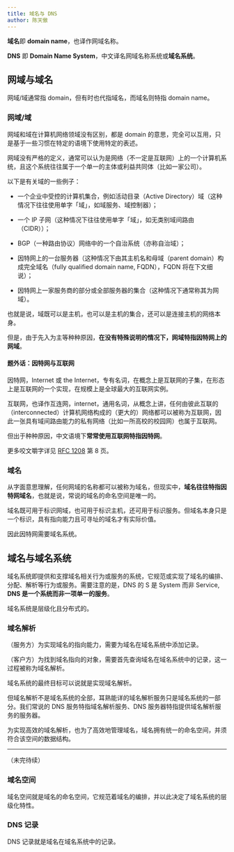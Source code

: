 ```yaml
---
title: 域名与 DNS
author: 陈天傲
---
```


**域名**即 **domain name**，也译作网域名称。

**DNS** 即 **Domain Name System**，中文译名网域名称系统或**域名系统**。

## 网域与域名

网域/域通常指 domain，但有时也代指域名，而域名则特指 domain name。

### 网域/域

网域和域在计算机网络领域没有区别，都是 domain 的意思，完全可以互用，只是基于一些习惯在特定的语境下使用特定的表述。

网域没有严格的定义，通常可以认为是网络（不一定是互联网）上的一个计算机系统，且这个系统往往属于一个单一的主体或利益共同体（比如一家公司）。

以下是有关域的一些例子：

- 一个企业中受控的计算机集合，例如活动目录（Active Directory）域（这种情况下往往使用单字「域」，如域服务、域控制器）；

- 一个 IP 子网（这种情况下往往使用单字「域」，如无类别域间路由（CIDR））；

- BGP（一种路由协议）网络中的一个自治系统（亦称自治域）；

- 因特网上的一台服务器（这种情况下由其主机名和母域（parent domain）构成完全域名（fully qualified domain name, FQDN），FQDN 将在下文细说）；

- 因特网上一家服务商的部分或全部服务器的集合（这种情况下通常称其为网域）。

也就是说，域既可以是主机，也可以是主机的集合，还可以是连接主机的网络本身。

但是，由于先入为主等种种原因，**在没有特殊说明的情况下，网域特指因特网上的网域**。

#### 题外话：因特网与互联网

因特网，Internet 或 the Internet，专有名词，在概念上是互联网的子集，在形态上是互联网的一个实现，在规模上是全球最大的互联网实例。

互联网，也译作互连网，internet，通用名词，从概念上讲，任何由彼此互联的（interconnected）计算机网络构成的（更大的）网络都可以被称为互联网，因此一张具有域间路由能力的私有网络（比如一所高校的校园网）也属于互联网。

但出于种种原因，中文语境下**常常使用互联网特指因特网**。

更多咬文嚼字详见 [RFC 1208](https://tools.ietf.org/html/rfc1208) 第 8 页。

### 域名

从字面意思理解，任何网域的名称都可以被称为域名，但现实中，**域名往往特指因特网域名**，也就是说，常说的域名的命名空间是唯一的。

域名既可用于标识网域，也可用于标识主机，还可用于标识服务。但域名本身只是一个标识，具有指向能力且可寻址的域名才有实际价值。

因此因特网需要域名系统。

## 域名与域名系统

域名系统即提供和支撑域名相关行为或服务的系统，它规范或实现了域名的编排、分配、解析等行为或服务。需要注意的是，DNS 的 S 是 System 而非 Service, **DNS 是一个系统而非一项单一的服务**。

域名系统是层级化且分布式的。

### 域名解析

（服务方）为实现域名的指向能力，需要为域名在域名系统中添加记录。

（客户方）为找到域名指向的对象，需要首先查询域名在域名系统中的记录，这一过程被称为域名解析。

域名系统的最终目标可以说就是实现域名解析。

但域名解析不是域名系统的全部，耳熟能详的域名解析服务只是域名系统的一部分。我们常说的 DNS 服务特指域名解析服务、DNS 服务器特指提供域名解析服务的服务器。

为实现高效的域名解析，也为了高效地管理域名，域名拥有统一的命名空间，并须符合该空间的数据结构。

---

（未完待续）

### 域名空间

域名空间就是域名的命名空间，它规范着域名的编排，并以此决定了域名系统的层级化特性。

### DNS 记录

DNS 记录就是域名在域名系统中的记录。


